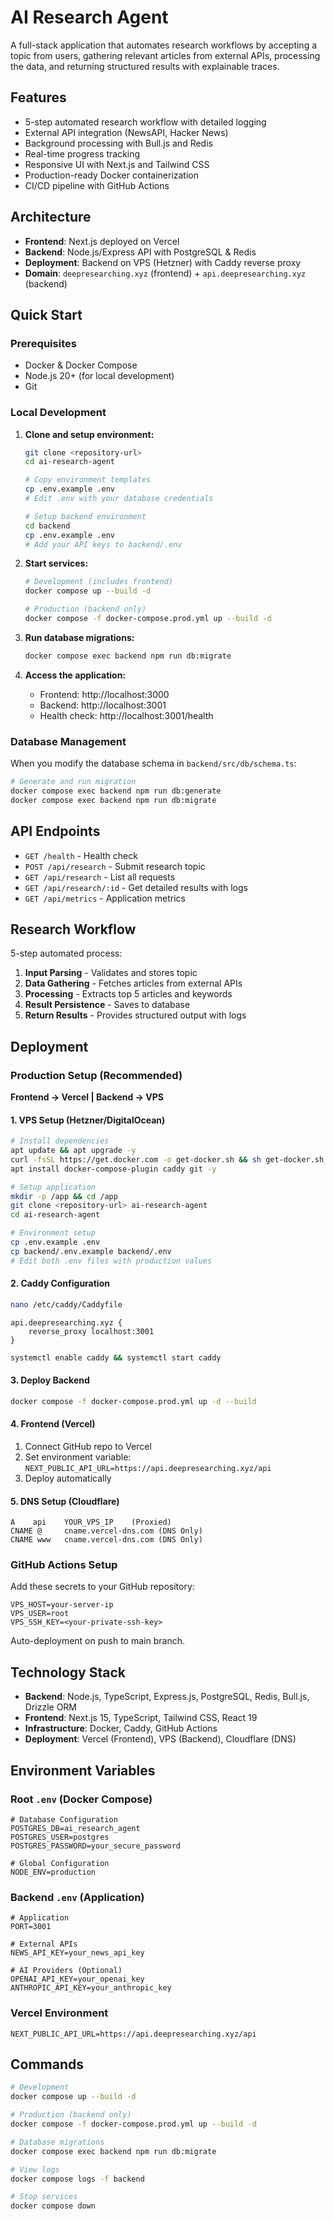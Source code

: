 # AI Research Agent

A full-stack application that automates research workflows by accepting a topic from users, gathering relevant articles from external APIs, processing the data, and returning structured results with explainable traces.

## Features

- 5-step automated research workflow with detailed logging
- External API integration (NewsAPI, Hacker News)
- Background processing with Bull.js and Redis
- Real-time progress tracking
- Responsive UI with Next.js and Tailwind CSS
- Production-ready Docker containerization
- CI/CD pipeline with GitHub Actions

## Architecture

- **Frontend**: Next.js deployed on Vercel
- **Backend**: Node.js/Express API with PostgreSQL & Redis
- **Deployment**: Backend on VPS (Hetzner) with Caddy reverse proxy
- **Domain**: `deepresearching.xyz` (frontend) + `api.deepresearching.xyz` (backend)

## Quick Start

### Prerequisites

- Docker & Docker Compose
- Node.js 20+ (for local development)
- Git

### Local Development

1. **Clone and setup environment:**
   ```bash
   git clone <repository-url>
   cd ai-research-agent

   # Copy environment templates
   cp .env.example .env
   # Edit .env with your database credentials

   # Setup backend environment
   cd backend
   cp .env.example .env
   # Add your API keys to backend/.env
   ```

2. **Start services:**
   ```bash
   # Development (includes frontend)
   docker compose up --build -d

   # Production (backend only)
   docker compose -f docker-compose.prod.yml up --build -d
   ```

3. **Run database migrations:**
   ```bash
   docker compose exec backend npm run db:migrate
   ```

4. **Access the application:**
   - Frontend: http://localhost:3000
   - Backend: http://localhost:3001
   - Health check: http://localhost:3001/health

### Database Management

When you modify the database schema in `backend/src/db/schema.ts`:

```bash
# Generate and run migration
docker compose exec backend npm run db:generate
docker compose exec backend npm run db:migrate
```

## API Endpoints

- `GET /health` - Health check
- `POST /api/research` - Submit research topic
- `GET /api/research` - List all requests
- `GET /api/research/:id` - Get detailed results with logs
- `GET /api/metrics` - Application metrics

## Research Workflow

5-step automated process:

1. **Input Parsing** - Validates and stores topic
2. **Data Gathering** - Fetches articles from external APIs
3. **Processing** - Extracts top 5 articles and keywords
4. **Result Persistence** - Saves to database
5. **Return Results** - Provides structured output with logs

## Deployment

### Production Setup (Recommended)

**Frontend → Vercel | Backend → VPS**

#### 1. VPS Setup (Hetzner/DigitalOcean)

```bash
# Install dependencies
apt update && apt upgrade -y
curl -fsSL https://get.docker.com -o get-docker.sh && sh get-docker.sh
apt install docker-compose-plugin caddy git -y

# Setup application
mkdir -p /app && cd /app
git clone <repository-url> ai-research-agent
cd ai-research-agent

# Environment setup
cp .env.example .env
cp backend/.env.example backend/.env
# Edit both .env files with production values
```

#### 2. Caddy Configuration

```bash
nano /etc/caddy/Caddyfile
```

```caddy
api.deepresearching.xyz {
    reverse_proxy localhost:3001
}
```

```bash
systemctl enable caddy && systemctl start caddy
```

#### 3. Deploy Backend

```bash
docker compose -f docker-compose.prod.yml up -d --build
```

#### 4. Frontend (Vercel)

1. Connect GitHub repo to Vercel
2. Set environment variable: `NEXT_PUBLIC_API_URL=https://api.deepresearching.xyz/api`
3. Deploy automatically

#### 5. DNS Setup (Cloudflare)

```
A    api    YOUR_VPS_IP    (Proxied)
CNAME @     cname.vercel-dns.com (DNS Only)
CNAME www   cname.vercel-dns.com (DNS Only)
```

### GitHub Actions Setup

Add these secrets to your GitHub repository:

```
VPS_HOST=your-server-ip
VPS_USER=root
VPS_SSH_KEY=<your-private-ssh-key>
```

Auto-deployment on push to main branch.

## Technology Stack

- **Backend**: Node.js, TypeScript, Express.js, PostgreSQL, Redis, Bull.js, Drizzle ORM
- **Frontend**: Next.js 15, TypeScript, Tailwind CSS, React 19
- **Infrastructure**: Docker, Caddy, GitHub Actions
- **Deployment**: Vercel (Frontend), VPS (Backend), Cloudflare (DNS)

## Environment Variables

### Root `.env` (Docker Compose)
```env
# Database Configuration
POSTGRES_DB=ai_research_agent
POSTGRES_USER=postgres
POSTGRES_PASSWORD=your_secure_password

# Global Configuration
NODE_ENV=production
```

### Backend `.env` (Application)
```env
# Application
PORT=3001

# External APIs
NEWS_API_KEY=your_news_api_key

# AI Providers (Optional)
OPENAI_API_KEY=your_openai_key
ANTHROPIC_API_KEY=your_anthropic_key
```

### Vercel Environment
```env
NEXT_PUBLIC_API_URL=https://api.deepresearching.xyz/api
```

## Commands

```bash
# Development
docker compose up --build -d

# Production (backend only)
docker compose -f docker-compose.prod.yml up --build -d

# Database migrations
docker compose exec backend npm run db:migrate

# View logs
docker compose logs -f backend

# Stop services
docker compose down
```
